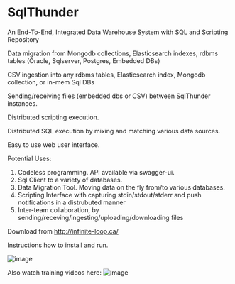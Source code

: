 # SqlThunder

An End-To-End, Integrated Data Warehouse System with SQL and Scripting Repository

Data migration from Mongodb collections, Elasticsearch indexes, rdbms tables (Oracle, Sqlserver, Postgres, Embedded DBs)

CSV ingestion into any rdbms tables, Elasticsearch index, Mongodb collection, or in-mem Sql DBs

Sending/receiving files (embedded dbs or CSV) between SqlThunder instances.

Distributed scripting execution.

Distributed SQL execution by mixing and matching various data sources.

Easy to use web user interface.

Potential Uses: 
1) Codeless programming. API available via swagger-ui. 
2) Sql Client to a variety of databases.
3) Data Migration Tool. Moving data on the fly from/to various databases.
4) Scripting Interface with capturing stdin/stdout/stderr and push notifications in a distrubuted manner
5) Inter-team collaboration, by sending/receving/ingesting/uploading/downloading files


Download from http://infinite-loop.ca/

Instructions how to install and run.

![image](https://user-images.githubusercontent.com/80181538/227396130-3b945f80-5f61-4af2-9baa-590bf37e5ad1.png)



Also watch training videos here:
![image](https://user-images.githubusercontent.com/80181538/227396305-76d3d5ff-febe-4ebc-a040-d59c729c9e54.png)


